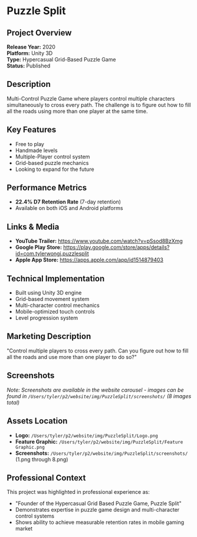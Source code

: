 # Puzzle Split

## Project Overview
**Release Year:** 2020  
**Platform:** Unity 3D  
**Type:** Hypercasual Grid-Based Puzzle Game  
**Status:** Published  

## Description
Multi-Control Puzzle Game where players control multiple characters simultaneously to cross every path. The challenge is to figure out how to fill all the roads using more than one player at the same time.

## Key Features
- Free to play
- Handmade levels
- Multiple-Player control system
- Grid-based puzzle mechanics
- Looking to expand for the future

## Performance Metrics
- **22.4% D7 Retention Rate** (7-day retention)
- Available on both iOS and Android platforms

## Links & Media
- **YouTube Trailer:** https://www.youtube.com/watch?v=pSsod8BzXmg
- **Google Play Store:** https://play.google.com/store/apps/details?id=com.tylerwongj.puzzlesplit
- **Apple App Store:** https://apps.apple.com/app/id1514879403

## Technical Implementation
- Built using Unity 3D engine
- Grid-based movement system
- Multi-character control mechanics
- Mobile-optimized touch controls
- Level progression system

## Marketing Description
"Control multiple players to cross every path. Can you figure out how to fill all the roads and use more than one player to do so?"

## Screenshots
*Note: Screenshots are available in the website carousel - images can be found in `/Users/tyler/p2/website/img/PuzzleSplit/screenshots/` (8 images total)*

## Assets Location
- **Logo:** `/Users/tyler/p2/website/img/PuzzleSplit/Logo.png`
- **Feature Graphic:** `/Users/tyler/p2/website/img/PuzzleSplit/Feature Graphic.png`
- **Screenshots:** `/Users/tyler/p2/website/img/PuzzleSplit/screenshots/` (1.png through 8.png)

## Professional Context
This project was highlighted in professional experience as:
- "Founder of the Hypercasual Grid Based Puzzle Game, Puzzle Split"
- Demonstrates expertise in puzzle game design and multi-character control systems
- Shows ability to achieve measurable retention rates in mobile gaming market